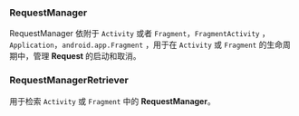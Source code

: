 ### RequestManager

RequestManager 依附于 `Activity` 或者 `Fragment`，`FragmentActivity` ，`Application`，`android.app.Fragment` ，用于在 `Activity` 或 `Fragment` 的生命周期中，管理 **Request** 的启动和取消。



### RequestManagerRetriever

用于检索 `Activity` 或 `Fragment` 中的 **RequestManager**。







